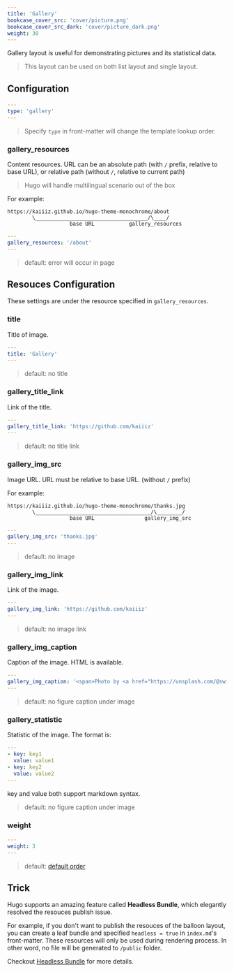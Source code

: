 ```yaml
---
title: 'Gallery'
bookcase_cover_src: 'cover/picture.png'
bookcase_cover_src_dark: 'cover/picture_dark.png'
weight: 30
---
```


Gallery layout is useful for demonstrating pictures and its statistical data.

> This layout can be used on both list layout and single layout.

## Configuration

```yaml
---
type: 'gallery'
---
```

> Specify `type` in front-matter will change the template lookup order.

### gallery_resources

Content resources. URL can be an absolute path (with `/` prefix, relative to base URL), or relative path (without `/`, relative to current path)

> Hugo will handle multilingual scenario out of the box

For example:

```
https://kaiiiz.github.io/hugo-theme-monochrome/about
        \____________________________________/\____/
                    base URL           gallery_resources
```

```yaml
---
gallery_resources: '/about'
---
```

> default: error will occur in page


## Resouces Configuration

These settings are under the resource specified in `gallery_resources`.

### title

Title of image.

```yaml
---
title: 'Gallery'
---
```

> default: no title

### gallery_title_link

Link of the title.

```yaml
---
gallery_title_link: 'https://github.com/kaiiiz'
---
```

> default: no title link

### gallery_img_src

Image URL. URL must be relative to base URL. (without `/` prefix)

For example:

```
https://kaiiiz.github.io/hugo-theme-monochrome/thanks.jpg
        \_____________________________________/\________/
                    base URL                gallery_img_src
```

```yaml
---
gallery_img_src: 'thanks.jpg'
---
```

> default: no image

### gallery_img_link

Link of the image.

```yaml
---
gallery_img_link: 'https://github.com/kaiiiz'
---
```

> default: no image link

### gallery_img_caption

Caption of the image. HTML is available.

```yaml
---
gallery_img_caption: '<span>Photo by <a href="https://unsplash.com/@swimstaralex?utm_source=unsplash&amp;utm_medium=referral&amp;utm_content=creditCopyText">Alexander Sinn</a> on <a href="https://unsplash.com/s/photos/thanks?utm_source=unsplash&amp;utm_medium=referral&amp;utm_content=creditCopyText">Unsplash</a></span>'
---
```

> default: no figure caption under image

### gallery_statistic

Statistic of the image. The format is:

```yaml
---
- key: key1
  value: value1
- key: key2
  value: value2
---
```

key and value both support markdown syntax.

> default: no figure caption under image

### weight

```yaml
---
weight: 3
---
```

> default: [default order](https://gohugo.io/templates/lists/#order-content)

## Trick

Hugo supports an amazing feature called **Headless Bundle**, which elegantly resolved the resouces publish issue.

For example, if you don't want to publish the resouces of the balloon layout, you can create a leaf bundle and specified `headless = true` in `index.md`'s front-matter. These resources will only be used during rendering process. In other word, no file will be generated to `/public` folder.

Checkout [Headless Bundle](https://gohugo.io/content-management/page-bundles/#headless-bundle) for more details.
